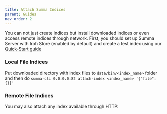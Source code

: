 ```yaml
---
title: Attach Summa Indices
parent: Guides
nav_order: 2
---
```


You can not just create indices but install downloaded indices or even access remote indices through network.
First, you should set up Summa Server with Iroh Store (enabled by default) and create a test index using our [Quick-Start guide](/summa/quick-start)

### Local File Indices

Put downloaded directory with index files to `data/bin/<index_name>` folder and then do
`summa-cli 0.0.0.0:82 attach-index <index_name> '{"file": {}}'`

### Remote File Indices
You may also attach any index available through HTTP:


